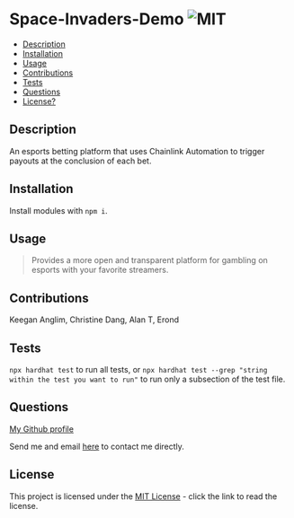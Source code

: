 # Space-Invaders-Demo  ![MIT](https://img.shields.io/badge/license-MIT-green)

  - [Description](#description)
  - [Installation](#installation)
  - [Usage](#usage)
  - [Contributions](#contributions)
  - [Tests](#tests)
  - [Questions](#questions)
  - [License?](#license)

  ## Description
 
  An esports betting platform that uses Chainlink Automation to trigger payouts at the conclusion of each bet.

  ## Installation

  Install modules with ```npm i```. 

  ## Usage

  >Provides a more open and transparent platform for gambling on esports with your favorite streamers.

  ## Contributions
  
  Keegan Anglim, Christine Dang, Alan T, Erond 

  ## Tests

  ```npx hardhat test``` to run all tests, or ```npx hardhat test --grep "string within the test you want to run"``` to run only a subsection of the test file.

  ## Questions

  [My Github profile](https://github.com/guitarkeegan)

  Send me and email [here](mailto:keegananglim@gmail.com) to contact me directly.

  ## License
  This project is licensed under the [MIT License](https://choosealicense.com/licenses/mit/) - click the link to read the license.
  
 